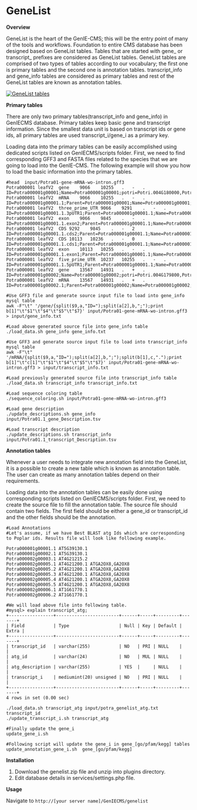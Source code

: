 
GeneList
=====================

**Overview**

GeneList is the heart of the GenIE-CMS; this will be the entry point of many of the tools and workflows. Foundation to entire CMS database has been designed based on GeneList tables. Tables that are started with gene_ or transcript_  prefixes are considered as GeneList tables. GeneList tables are comprised of two types of tables according to our vocabulary; the first one is primary tables and the second one is annotation tables. transcript_info and gene_info tables are considered as primary tables and rest of the GeneList tables are known as annotation tables.

[![GeneList tables](https://github.com/irusri/GenIECMS/blob/master/docs/images/GeneList_v4.png?raw=true "GeneList tables")](https://raw.githubusercontent.com/irusri/GenIECMS/master/docs/images/GeneList_v4.png)

**Primary tables**

There are only two primary tables(transcript_info and gene_info) in GenIECMS database. Primary tables keep basic gene and transcript information. Since the smallest data unit is based on transcript ids or gene ids, all primary tables are used transcript_i/gene_i as a primary key.

Loading data into the primary tables can be easily accomplished using dedicated scripts listed on GenIECMS/scripts folder. First, we need to find corresponding GFF3 and FASTA files related to the species that we are going to load into the GenIE-CMS.  The following example will show you how to load the basic information into the primary tables. 

```shell
#head  input/Potra01-gene-mRNA-wo-intron.gff3
Potra000001	leafV2	gene	9066	10255	.	-	.	ID=Potra000001g00001;Name=Potra000001g00001;potri=Potri.004G180000,Potri.004G180200
Potra000001	leafV2	mRNA	9066	10255	.	-	.	ID=Potra000001g00001.1;Parent=Potra000001g00001;Name=Potra000001g00001;cdsMD5=71c5f03f2dd2ad2e0e00b15ebe21b14c;primary=TRUE
Potra000001	leafV2	three_prime_UTR	9066	9291	.	-	.	ID=Potra000001g00001.1.3pUTR1;Parent=Potra000001g00001.1;Name=Potra000001g00001.1
Potra000001	leafV2	exon	9066	9845	.	-	.	ID=Potra000001g00001.1.exon2;Parent=Potra000001g00001.1;Name=Potra000001g00001.1
Potra000001	leafV2	CDS	9292	9845	.	-	2	ID=Potra000001g00001.1.cds2;Parent=Potra000001g00001.1;Name=Potra000001g00001.1
Potra000001	leafV2	CDS	10113	10236	.	-	0	ID=Potra000001g00001.1.cds1;Parent=Potra000001g00001.1;Name=Potra000001g00001.1
Potra000001	leafV2	exon	10113	10255	.	-	.	ID=Potra000001g00001.1.exon1;Parent=Potra000001g00001.1;Name=Potra000001g00001.1
Potra000001	leafV2	five_prime_UTR	10237	10255	.	-	.	ID=Potra000001g00001.1.5pUTR1;Parent=Potra000001g00001.1;Name=Potra000001g00001.1
Potra000001	leafV2	gene	13567	14931	.	+	.	ID=Potra000001g00002;Name=Potra000001g00002;potri=Potri.004G179800,Potri.004G179900,Potri.004G180100
Potra000001	leafV2	mRNA	13567	14931	.	+	.	ID=Potra000001g00002.1;Parent=Potra000001g00002;Name=Potra000001g00002;cdsMD5=df49ed7856591c4a62d602fef61c7e37;primary=TRUE

#Use GFF3 file and generate source input file to load into gene_info mysql table
awk -F"\t" '/gene/{split($9,a,"ID=");split(a[2],b,";");print b[1]"\t"$1"\t"$4"\t"$5"\t"$7}' input/Potra01-gene-mRNA-wo-intron.gff3 > input/gene_info.txt

#Load above generated source file into gene_info table
./load_data.sh gene_info gene_info.txt

#Use GFF3 and generate source input file to load into transcript_info mysql table
awk -F"\t" '/mRNA/{split($9,a,"ID=");split(a[2],b,";");split(b[1],c,".");print b[1]"\t"c[1]"\t"$1"\t"$4"\t"$5"\t"$7}' input/Potra01-gene-mRNA-wo-intron.gff3 > input/transcript_info.txt

#Load previously generated source file into transcript_info table
./load_data.sh transcript_info transcript_info.txt

#Load sequence coloring table
./sequence_coloring.sh input/Potra01-gene-mRNA-wo-intron.gff3

#Load gene description
./update_descriptions.sh gene_info input/Potra01.1_gene_Description.tsv

#Load transcript description
./update_descriptions.sh transcript_info input/Potra01.1_transcript_Description.tsv
```


**Annotation tables**

Whenever a user needs to integrate new annotation field into the GeneList, it is a possible to create a new table which is known as annotation table. The user can create as many annotation tables depend on their requirements.

Loading data into the annotation tables can be easily done using corresponding scripts listed on GenIECMS/scripts folder. First, we need to create the source file to fill the annotation table. The source file should contain two fields. The first field should be either a gene_id or transcript_id and the other fields should be the annotation.

```shell
#Load Annotations
#Let's assume, if we have Best BLAST atg Ids which are corresponding to Poplar ids. Results file will look like following example.

Potra000001g00001.1 AT5G39130.1
Potra000001g00002.1 AT5G39130.1
Potra000002g00003.1 AT4G21215.2
Potra000002g00005.1 AT4G21200.1 ATGA2OX8,GA2OX8
Potra000002g00005.2 AT4G21200.1 ATGA2OX8,GA2OX8
Potra000002g00005.3 AT4G21200.1 ATGA2OX8,GA2OX8
Potra000002g00005.4 AT4G21200.1 ATGA2OX8,GA2OX8
Potra000002g00005.5 AT4G21200.1 ATGA2OX8,GA2OX8
Potra000002g00006.1 AT1G61770.1
Potra000002g00006.2 AT1G61770.1

#We will load above file into following table.
#mysql> explain transcript_atg;
+-----------------+------------------------+------+-----+---------+-------+
| Field           | Type                   | Null | Key | Default | Extra |
+-----------------+------------------------+------+-----+---------+-------+
| transcript_id   | varchar(255)           | NO   | PRI | NULL    |       |
| atg_id          | varchar(24)            | NO   | MUL | NULL    |       |
| atg_description | varchar(255)           | YES  |     | NULL    |       |
| transcript_i    | mediumint(20) unsigned | NO   | PRI | NULL    |       |
+-----------------+------------------------+------+-----+---------+-------+
4 rows in set (0.00 sec)

./load_data.sh transcript_atg input/potra_genelist_atg.txt transcript_id
./update_transcript_i.sh transcript_atg

#Finally update the gene_i
update_gene_i.sh

#Following script will update the gene_i in gene_[go/pfam/kegg] tables
update_annotation_gene_i.sh  gene_[go/pfam/kegg]
```

**Installation**

1. Download the genelist.zip file and unzip into plugins directory.
2. Edit database details in services/settings.php file.

**Usage**

Navigate to `http://[your server name]/GenIECMS/genelist`

